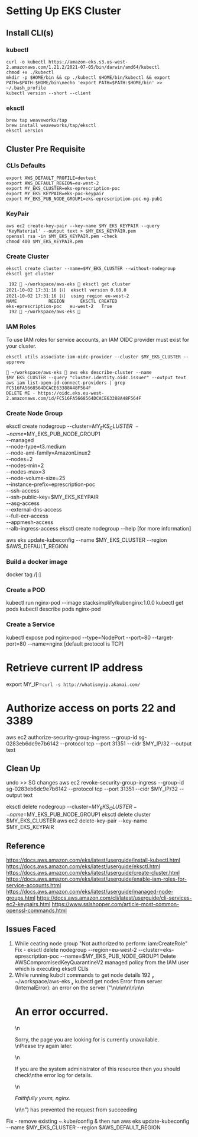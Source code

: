 # Setting Up EKS Cluster
## Install CLI(s)
### kubectl
```
curl -o kubectl https://amazon-eks.s3.us-west-2.amazonaws.com/1.21.2/2021-07-05/bin/darwin/amd64/kubectl
chmod +x ./kubectl
mkdir -p $HOME/bin && cp ./kubectl $HOME/bin/kubectl && export PATH=$PATH:$HOME/bin\necho 'export PATH=$PATH:$HOME/bin' >> ~/.bash_profile
kubectl version --short --client
```
### eksctl

```
brew tap weaveworks/tap
brew install weaveworks/tap/eksctl
eksctl version

```
## Cluster Pre Requisite
### CLIs Defaults

```
export AWS_DEFAULT_PROFILE=devtest
export AWS_DEFAULT_REGION=eu-west-2
export MY_EKS_CLUSTER=eks-eprescription-poc
export MY_EKS_KEYPAIR=eks-poc-keypair
export MY_EKS_PUB_NODE_GROUP1=eks-eprescription-poc-ng-pub1

```
### KeyPair
```
aws ec2 create-key-pair --key-name $MY_EKS_KEYPAIR --query 'KeyMaterial' --output text > $MY_EKS_KEYPAIR.pem
openssl rsa -in $MY_EKS_KEYPAIR.pem -check
chmod 400 $MY_EKS_KEYPAIR.pem

```
### Create Cluster
```
eksctl create cluster --name=$MY_EKS_CLUSTER --without-nodegroup
eksctl get cluster

 192  ~/workspace/aws-eks  eksctl get cluster
2021-10-02 17:31:16 [ℹ]  eksctl version 0.68.0
2021-10-02 17:31:16 [ℹ]  using region eu-west-2
NAME			REGION		EKSCTL CREATED
eks-eprescription-poc	eu-west-2	True
 192  ~/workspace/aws-eks 
```
### IAM Roles
To use IAM roles for service accounts, an IAM OIDC provider must exist for your cluster.
```
eksctl utils associate-iam-oidc-provider --cluster $MY_EKS_CLUSTER --approve

 ~/workspace/aws-eks  aws eks describe-cluster --name $MY_EKS_CLUSTER --query "cluster.identity.oidc.issuer" --output text
aws iam list-open-id-connect-providers | grep FC516FA5668564DCACE63388A48F564F
DELETE ME - https://oidc.eks.eu-west-2.amazonaws.com/id/FC516FA5668564DCACE63388A48F564F
```

### Create Node Group
eksctl create nodegroup --cluster=$MY_EKS_CLUSTER \
                       --name=$MY_EKS_PUB_NODE_GROUP1 \
                       --managed \
                       --node-type=t3.medium \
                       --node-ami-family=AmazonLinux2 \
                       --nodes=2 \
                       --nodes-min=2 \
                       --nodes-max=3 \
                       --node-volume-size=25 \
                       --instance-prefix=eprescription-poc \
                       --ssh-access \
                       --ssh-public-key=$MY_EKS_KEYPAIR \
                       --asg-access \
                       --external-dns-access \
                       --full-ecr-access \
                       --appmesh-access \
                       --alb-ingress-access
eksctl create nodegroup --help [for more information]

aws eks update-kubeconfig --name $MY_EKS_CLUSTER --region $AWS_DEFAULT_REGION
### Build a docker image

docker tag <existing-image> <hub-user>/<repo-name>[:<tag>]

### Create a POD
kubectl run nginx-pod --image stacksimplify/kubenginx:1.0.0
kubectl get pods
kubectl describe pods nginx-pod

### Create a Service
kubectl expose pod nginx-pod  --type=NodePort --port=80 --target-port=80 --name=nginx [default protocol is TCP]

# Retrieve current IP address
export MY_IP=`curl -s http://whatismyip.akamai.com/`

# Authorize access on ports 22 and 3389
aws ec2 authorize-security-group-ingress --group-id sg-0283eb6dc9e7b6142 --protocol tcp --port 31351 --cidr $MY_IP/32 --output text

## Clean Up
undo >> SG changes aws ec2 revoke-security-group-ingress --group-id sg-0283eb6dc9e7b6142 --protocol tcp --port 31351 --cidr $MY_IP/32 --output text

eksctl delete nodegroup --cluster=$MY_EKS_CLUSTER --name=$MY_EKS_PUB_NODE_GROUP1
eksctl delete cluster $MY_EKS_CLUSTER
aws ec2 delete-key-pair --key-name $MY_EKS_KEYPAIR

## Reference
https://docs.aws.amazon.com/eks/latest/userguide/install-kubectl.html
https://docs.aws.amazon.com/eks/latest/userguide/eksctl.html
https://docs.aws.amazon.com/eks/latest/userguide/create-cluster.html
https://docs.aws.amazon.com/eks/latest/userguide/enable-iam-roles-for-service-accounts.html
https://docs.aws.amazon.com/eks/latest/userguide/managed-node-groups.html
https://docs.aws.amazon.com/cli/latest/userguide/cli-services-ec2-keypairs.html
https://www.sslshopper.com/article-most-common-openssl-commands.html

## Issues Faced
1. While ceating node group "Not authorized to perform: iam:CreateRole"
Fix - eksctl delete nodegroup --region=eu-west-2 --cluster=eks-eprescription-poc --name=$MY_EKS_PUB_NODE_GROUP1
Delete AWSCompromisedKeyQuarantineV2 managed policy from the IAM user which is executing eksctl CLIs 
2. While running kubclt commands to get node details
192  ~/workspace/aws-eks  kubectl get nodes
Error from server (InternalError): an error on the server ("<!DOCTYPE html>\n<html>\n<head>\n<title>Error</title>\n<style>\n    body {\n        width: 35em;\n        margin: 0 auto;\n        font-family: Tahoma, Verdana, Arial, sans-serif;\n    }\n</style>\n</head>\n<body>\n<h1>An error occurred.</h1>\n<p>Sorry, the page you are looking for is currently unavailable.<br/>\nPlease try again later.</p>\n<p>If you are the system administrator of this resource then you should check\nthe error log for details.</p>\n<p><em>Faithfully yours, nginx.</em></p>\n</body>\n</html>") has prevented the request from succeeding

Fix - remove existing ~.kube/config & then run 
aws eks update-kubeconfig --name $MY_EKS_CLUSTER --region $AWS_DEFAULT_REGION